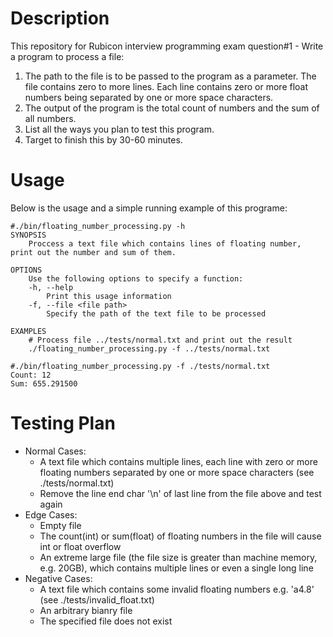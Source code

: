 # Description

This repository for Rubicon interview programming exam question#1 - Write a program to process a file:

1. The path to the file is to be passed to the program as a parameter. The file contains zero to more lines. Each line contains zero or more float numbers being separated by one or more space characters.
2. The output of the program is the total count of numbers and the sum of all numbers.
3. List all the ways you plan to test this program.
4. Target to finish this by 30-60 minutes.

# Usage
Below is the usage and a simple running example of this programe:
```
#./bin/floating_number_processing.py -h
SYNOPSIS
    Proccess a text file which contains lines of floating number, print out the number and sum of them.

OPTIONS
    Use the following options to specify a function:
    -h, --help
        Print this usage information
    -f, --file <file path>
        Specify the path of the text file to be processed

EXAMPLES
    # Process file ../tests/normal.txt and print out the result
    ./floating_number_processing.py -f ../tests/normal.txt

#./bin/floating_number_processing.py -f ./tests/normal.txt
Count: 12
Sum: 655.291500
```

# Testing Plan

- Normal Cases:
    - A text file which contains multiple lines, each line with zero or more floating numbers separated by one or more space characters (see ./tests/normal.txt)
    - Remove the line end char '\n' of last line from the file above and test again
- Edge Cases:
    - Empty file
    - The count(int) or sum(float) of floating numbers in the file will cause int or float overflow
    - An extreme large file (the file size is greater than machine memory, e.g. 20GB), which contains multiple lines or even a single long line
- Negative Cases:
    - A text file which contains some invalid floating numbers e.g. 'a4.8' (see ./tests/invalid_float.txt)
    - An arbitrary bianry file
    - The specified file does not exist
